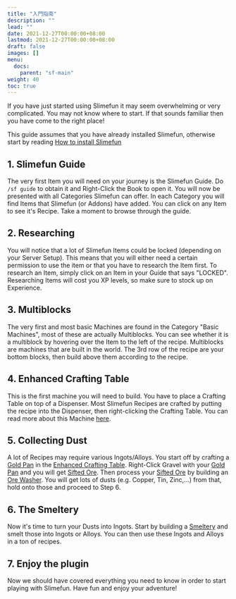 ```yaml
---
title: "入門指南"
description: ""
lead: ""
date: 2021-12-27T00:00:00+08:00
lastmod: 2021-12-27T00:00:00+08:00
draft: false
images: []
menu: 
  docs:
    parent: "sf-main"
weight: 40
toc: true
---
```


If you have just started using Slimefun it may seem overwhelming or very complicated.
You may not know where to start.
If that sounds familiar then you have come to the right place!

This guide assumes that you have already installed Slimefun, otherwise start by reading [How to install Slimefun](https://github.com/Slimefun/Slimefun4/wiki/Installing-Slimefun)

## 1. Slimefun Guide

The very first Item you will need on your journey is the Slimefun Guide.
Do `/sf guide` to obtain it and Right-Click the Book to open it.
You will now be presented with all Categories Slimefun can offer.
In each Category you will find Items that Slimefun (or Addons) have added.
You can click on any Item to see it's Recipe.
Take a moment to browse through the guide.

## 2. Researching

You will notice that a lot of Slimefun Items could be locked (depending on your Server Setup).
This means that you will either need a certain permission to use the item or that you have to research the Item first.
To research an Item, simply click on an Item in your Guide that says "LOCKED".
Researching Items will cost you XP levels, so make sure to stock up on Experience.

## 3. Multiblocks

The very first and most basic Machines are found in the Category "Basic Machines", most of these are actually Multiblocks.
You can see whether it is a multiblock by hovering over the Item to the left of the recipe.
Multiblocks are machines that are built in the world.
The 3rd row of the recipe are your bottom blocks, then build above them according to the recipe.

## 4. Enhanced Crafting Table

This is the first machine you will need to build.
You have to place a Crafting Table on top of a Dispenser.
Most Slimefun Recipes are crafted by putting the recipe into the Dispenser, then right-clicking the Crafting Table.
You can read more about this Machine [here](https://github.com/Slimefun/Slimefun4/wiki/Enhanced-Crafting-Table).

## 5. Collecting Dust

A lot of Recipes may require various Ingots/Alloys.
You start off by crafting a [Gold Pan](https://github.com/Slimefun/Slimefun4/wiki/Gold-Pan) in the [Enhanced Crafting Table](https://github.com/Slimefun/Slimefun4/wiki/Enhanced-Crafting-Table).
Right-Click Gravel with your [Gold Pan](https://github.com/Slimefun/Slimefun4/wiki/Gold-Pan) and you will get [Sifted Ore](https://github.com/Slimefun/Slimefun4/wiki/Sifted-Ore).
Then process your [Sifted Ore](https://github.com/Slimefun/Slimefun4/wiki/Sifted-Ore) by building an [Ore Washer](https://github.com/Slimefun/Slimefun4/wiki/Ore-Washer).
You will get lots of dusts (e.g. Copper, Tin, Zinc,...) from that, hold onto those and proceed to Step 6.

## 6. The Smeltery

Now it's time to turn your Dusts into Ingots.
Start by building a [Smeltery](https://github.com/Slimefun/Slimefun4/wiki/Smeltery) and smelt those into Ingots or Alloys.
You can then use these Ingots and Alloys in a ton of recipes.

## 7. Enjoy the plugin

Now we should have covered everything you need to know in order to start playing with Slimefun.
Have fun and enjoy your adventure!
